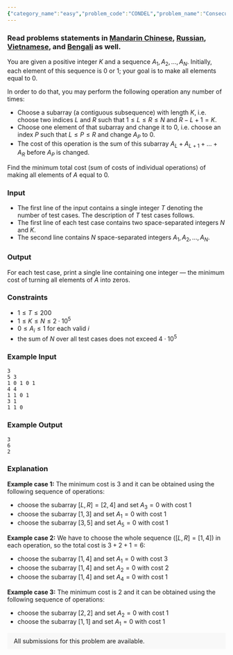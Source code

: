 ```yaml
---
{"category_name":"easy","problem_code":"CONDEL","problem_name":"Consecutive Deletions","problemComponents":{"constraints":"","constraintsState":false,"subtasks":"","subtasksState":false,"inputFormat":"","inputFormatState":false,"outputFormat":"","outputFormatState":false,"sampleTestCases":{"0":{"id":1,"input":"3\r\n5 3\r\n1 0 1 0 1\r\n4 4\r\n1 1 0 1\r\n3 1\r\n1 1 0","output":"3\r\n6\r\n2","explanation":"**Example case 1:** The minimum cost is $3$ and it can be obtained using the following sequence of operations:\r\n- choose the subarray $[L,R] = [2,4]$ and set $A_3=0$ with cost $1$\r\n- choose the subarray $[1,3]$ and set $A_1=0$ with cost $1$\r\n- choose the subarray $[3,5]$ and set $A_5=0$ with cost $1$\r\n\r\n**Example case 2:** We have to choose the whole sequence ($[L,R] = [1,4]$) in each operation, so the total cost is $3+2+1=6$:\r\n- choose the subarray $[1,4]$ and set $A_1=0$ with cost $3$ \r\n- choose the subarray $[1,4]$ and set $A_2=0$ with cost $2$\r\n- choose the subarray $[1,4]$ and set $A_4=0$ with cost $1$\r\n\r\n**Example case 3:** The minimum cost is $2$ and it can be obtained using the following sequence of operations:\r\n- choose the subarray $[2,2]$ and set $A_2=0$ with cost $1$\r\n- choose the subarray $[1,1]$ and set $A_1=0$ with cost $1$","isDeleted":false}}},"video_editorial_url":"https://youtu.be/XimOy_C0JeI","languages_supported":{"0":"CPP14","1":"C","2":"JAVA","3":"PYTH 3.6","4":"CPP17","5":"PYTH","6":"PYP3","7":"CS2","8":"ADA","9":"PYPY","10":"TEXT","11":"PAS fpc","12":"NODEJS","13":"RUBY","14":"PHP","15":"GO","16":"HASK","17":"TCL","18":"PERL","19":"SCALA","20":"LUA","21":"kotlin","22":"BASH","23":"JS","24":"LISP sbcl","25":"rust","26":"PAS gpc","27":"BF","28":"CLOJ","29":"R","30":"D","31":"CAML","32":"FORT","33":"ASM","34":"swift","35":"FS","36":"WSPC","37":"LISP clisp","38":"SQL","39":"SCM guile","40":"PERL6","41":"ERL","42":"CLPS","43":"ICK","44":"NICE","45":"PRLG","46":"ICON","47":"COB","48":"SCM chicken","49":"PIKE","50":"SCM qobi","51":"ST","52":"SQLQ","53":"NEM"},"max_timelimit":1,"source_sizelimit":50000,"problem_author":"losmi247","problem_tester":"","date_added":"21-02-2021","tags":{"0":"cook127","1":"easy","2":"losmi247","3":"sliding","4":"subarray"},"problem_difficulty_level":"Easy","best_tag":"Sliding Window","editorial_url":"https://discuss.codechef.com/problems/CONDEL","time":{"view_start_date":1616351402,"submit_start_date":1616351402,"visible_start_date":1616351402,"end_date":1735669800},"is_direct_submittable":false,"problemDiscussURL":"https://discuss.codechef.com/search?q=CONDEL","is_proctored":false,"visitedContests":{},"layout":"problem"}
---
```

### Read problems statements in [Mandarin Chinese](https://www.codechef.com/download/translated/COOK127/mandarin/CONDEL.pdf), [Russian](https://www.codechef.com/download/translated/COOK127/russian/CONDEL.pdf), [Vietnamese](https://www.codechef.com/download/translated/COOK127/vietnamese/CONDEL.pdf), and [Bengali](https://www.codechef.com/download/translated/COOK127/bengali/CONDEL.pdf) as well.

You are given a positive integer $K$ and a sequence $A_1, A_2, \ldots, A_N$. Initially, each element of this sequence is $0$ or $1$; your goal is to make all elements equal to $0$.

In order to do that, you may perform the following operation any number of times:
- Choose a subarray (a contiguous subsequence) with length $K$, i.e. choose two indices $L$ and $R$ such that $1 \le L \le R \le N$ and $R-L+1 = K$.
- Choose one element of that subarray and change it to $0$, i.e. choose an index $P$ such that $L \le P \le R$ and change $A_P$ to $0$.
- The cost of this operation is the sum of this subarray $A_L + A_{L+1} + \ldots + A_R$ before $A_P$ is changed.

Find the minimum total cost (sum of costs of individual operations) of making all elements of $A$ equal to $0$.

### Input
- The first line of the input contains a single integer $T$ denoting the number of test cases. The description of $T$ test cases follows.
- The first line of each test case contains two space-separated integers $N$ and $K$.
- The second line contains $N$ space-separated integers $A_1, A_2, \ldots, A_N$.

### Output
For each test case, print a single line containing one integer ― the minimum cost of turning all elements of $A$ into zeros. 

### Constraints
- $1 \le T \le 200$
- $1 \le K \le N \le 2 \cdot 10^5$
- $0 \le A_i \le 1$ for each valid $i$
- the sum of $N$ over all test cases does not exceed $4 \cdot 10^5$

### Example Input
```
3
5 3
1 0 1 0 1
4 4
1 1 0 1
3 1
1 1 0
```

### Example Output
```
3
6
2
```

### Explanation
**Example case 1:** The minimum cost is $3$ and it can be obtained using the following sequence of operations:
- choose the subarray $[L,R] = [2,4]$ and set $A_3=0$ with cost $1$
- choose the subarray $[1,3]$ and set $A_1=0$ with cost $1$
- choose the subarray $[3,5]$ and set $A_5=0$ with cost $1$

**Example case 2:** We have to choose the whole sequence ($[L,R] = [1,4]$) in each operation, so the total cost is $3+2+1=6$:
- choose the subarray $[1,4]$ and set $A_1=0$ with cost $3$ 
- choose the subarray $[1,4]$ and set $A_2=0$ with cost $2$
- choose the subarray $[1,4]$ and set $A_4=0$ with cost $1$

**Example case 3:** The minimum cost is $2$ and it can be obtained using the following sequence of operations:
- choose the subarray $[2,2]$ and set $A_2=0$ with cost $1$
- choose the subarray $[1,1]$ and set $A_1=0$ with cost $1$

<aside style='background: #f8f8f8;padding: 10px 15px;'><div>All submissions for this problem are available.</div></aside>